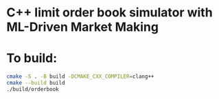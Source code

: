 # C++ limit order book simulator with ML-Driven Market Making

# To build:
```bash
cmake -S . -B build -DCMAKE_CXX_COMPILER=clang++
cmake --build build
./build/orderbook

